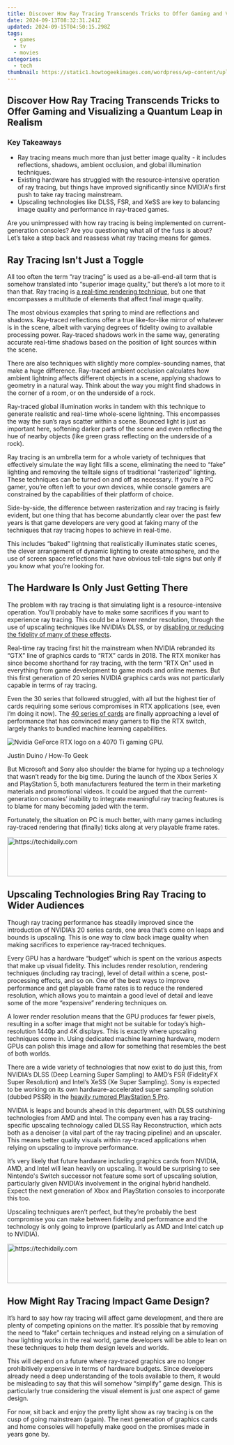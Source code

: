 ```yaml
---
title: Discover How Ray Tracing Transcends Tricks to Offer Gaming and Visualizing a Quantum Leap in Realism
date: 2024-09-13T08:32:31.241Z
updated: 2024-09-15T04:50:15.298Z
tags:
  - games
  - tv
  - movies
categories:
  - tech
thumbnail: https://static1.howtogeekimages.com/wordpress/wp-content/uploads/2024/05/rtx_on_q2.jpg
---
```


## Discover How Ray Tracing Transcends Tricks to Offer Gaming and Visualizing a Quantum Leap in Realism

### Key Takeaways

* Ray tracing means much more than just better image quality - it includes reflections, shadows, ambient occlusion, and global illumination techniques.
* Existing hardware has struggled with the resource-intensive operation of ray tracing, but things have improved significantly since NVIDIA's first push to take ray tracing mainstream.
* Upscaling technologies like DLSS, FSR, and XeSS are key to balancing image quality and performance in ray-traced games.

 Are you unimpressed with how ray tracing is being implemented on current-generation consoles? Are you questioning what all of the fuss is about? Let’s take a step back and reassess what ray tracing means for games.

##  Ray Tracing Isn't Just a Toggle

 All too often the term “ray tracing” is used as a be-all-end-all term that is somehow translated into “superior image quality,” but there’s a lot more to it than that. Ray tracing is [a real-time rendering technique](https://android-location.techidaily.com/9-best-free-android-monitoring-apps-to-monitor-phone-remotely-for-your-honor-90-drfone-by-drfone-virtual/), but one that encompasses a multitude of elements that affect final image quality.

 The most obvious examples that spring to mind are reflections and shadows. Ray-traced reflections offer a true like-for-like mirror of whatever is in the scene, albeit with varying degrees of fidelity owing to available processing power. Ray-traced shadows work in the same way, generating accurate real-time shadows based on the position of light sources within the scene.

 There are also techniques with slightly more complex-sounding names, that make a huge difference. Ray-traced ambient occlusion calculates how ambient lightning affects different objects in a scene, applying shadows to geometry in a natural way. Think about the way you might find shadows in the corner of a room, or on the underside of a rock.

 Ray-traced global illumination works in tandem with this technique to generate realistic and real-time whole-scene lightning. This encompasses the way the sun’s rays scatter within a scene. Bounced light is just as important here, softening darker parts of the scene and even reflecting the hue of nearby objects (like green grass reflecting on the underside of a rock).

 Ray tracing is an umbrella term for a whole variety of techniques that effectively simulate the way light fills a scene, eliminating the need to “fake” lighting and removing the telltale signs of traditional “rasterized” lighting. These techniques can be turned on and off as necessary. If you’re a PC gamer, you’re often left to your own devices, while console gamers are constrained by the capabilities of their platform of choice.

 Side-by-side, the difference between rasterization and ray tracing is fairly evident, but one thing that has become abundantly clear over the past few years is that game developers are very good at faking many of the techniques that ray tracing hopes to achieve in real-time.

 This includes “baked” lightning that realistically illuminates static scenes, the clever arrangement of dynamic lighting to create atmosphere, and the use of screen space reflections that have obvious tell-tale signs but only if you know what you’re looking for.

##  The Hardware Is Only Just Getting There

 The problem with ray tracing is that simulating light is a resource-intensive operation. You’ll probably have to make some sacrifices if you want to experience ray tracing. This could be a lower render resolution, through the use of upscaling techniques like NVIDIA’s DLSS, or by [disabling or reducing the fidelity of many of these effects](https://facebook-video-share.techidaily.com/new-the-ultimate-guide-to-trending-youtubers/).

 Real-time ray tracing first hit the mainstream when NVIDIA rebranded its “GTX” line of graphics cards to “RTX” cards in 2018\. The RTX moniker has since become shorthand for ray tracing, with the term “RTX On” used in everything from game development to game mods and online memes. But this first generation of 20 series NVIDIA graphics cards was not particularly capable in terms of ray tracing.

 Even the 30 series that followed struggled, with all but the highest tier of cards requiring some serious compromises in RTX applications (see, even I’m doing it now). The [40 series of cards](https://iphone-unlock.techidaily.com/how-many-attempts-to-unlock-iphone-15-plus-drfone-by-drfone-ios/) are finally approaching a level of performance that has convinced many gamers to flip the RTX switch, largely thanks to bundled machine learning capabilities.

![Nvidia GeForce RTX logo on a 4070 Ti gaming GPU.](https://static1.howtogeekimages.com/wordpress/wp-content/uploads/2023/12/nvidia-geforce-rtx-logo-on-a-4070-ti-gaming-gpu.jpg) 

Justin Duino / How-To Geek

 But Microsoft and Sony also shoulder the blame for hyping up a technology that wasn’t ready for the big time. During the launch of the Xbox Series X and PlayStation 5, both manufacturers featured the term in their marketing materials and promotional videos. It could be argued that the current-generation consoles’ inability to integrate meaningful ray tracing features is to blame for many becoming jaded with the term.

 Fortunately, the situation on PC is much better, with many games including ray-traced rendering that (finally) ticks along at very playable frame rates.

<!-- affiliate ads begin -->
<a href="https://ephamedtechinc.pxf.io/c/5597632/2136625/26400" target="_top" id="2136625">
  <img src="//a.impactradius-go.com/display-ad/26400-2136625" border="0" alt="https://techidaily.com" width="728" height="90"/>
</a>
<img height="0" width="0" src="https://ephamedtechinc.pxf.io/i/5597632/2136625/26400" style="position:absolute;visibility:hidden;" border="0" />
<!-- affiliate ads end -->

##  Upscaling Technologies Bring Ray Tracing to Wider Audiences

 Though ray tracing performance has steadily improved since the introduction of NVIDIA’s 20 series cards, one area that’s come on leaps and bounds is upscaling. This is one way to claw back image quality when making sacrifices to experience ray-traced techniques.

 Every GPU has a hardware “budget” which is spent on the various aspects that make up visual fidelity. This includes render resolution, rendering techniques (including ray tracing), level of detail within a scene, post-processing effects, and so on. One of the best ways to improve performance and get playable frame rates is to reduce the rendered resolution, which allows you to maintain a good level of detail and leave some of the more “expensive” rendering techniques on.

 A lower render resolution means that the GPU produces far fewer pixels, resulting in a softer image that might not be suitable for today’s high-resolution 1440p and 4K displays. This is exactly where upscaling techniques come in. Using dedicated machine learning hardware, modern GPUs can polish this image and allow for something that resembles the best of both worlds.

 There are a wide variety of technologies that now exist to do just this, from NVIDIA’s DLSS (Deep Learning Super Sampling) to AMD’s FSR (FidelityFX Super Resolution) and Intel’s XeSS (Xe Super Sampling). Sony is expected to be working on its own hardware-accelerated super sampling solution (dubbed PSSR) in the [heavily rumored PlayStation 5 Pro](https://some-approaches.techidaily.com/updated-unlock-srt-mastery-a-detailed-manual-and-tips/).

 NVIDIA is leaps and bounds ahead in this department, with DLSS outshining technologies from AMD and Intel. The company even has a ray tracing-specific upscaling technology called DLSS Ray Reconstruction, which acts both as a denoiser (a vital part of the ray tracing pipeline) and an upscaler. This means better quality visuals within ray-traced applications when relying on upscaling to improve performance.

 It’s very likely that future hardware including graphics cards from NVIDIA, AMD, and Intel will lean heavily on upscaling. It would be surprising to see Nintendo's Switch successor not feature some sort of upscaling solution, particularly given NVIDIA’s involvement in the original hybrid handheld. Expect the next generation of Xbox and PlayStation consoles to incorporate this too.

 Upscaling techniques aren’t perfect, but they’re probably the best compromise you can make between fidelity and performance and the technology is only going to improve (particularly as AMD and Intel catch up to NVIDIA).

<!-- affiliate ads begin -->
<a href="https://unicoeye.pxf.io/c/5597632/2134249/18498" target="_top" id="2134249">
  <img src="//a.impactradius-go.com/display-ad/18498-2134249" border="0" alt="https://techidaily.com" width="728" height="90"/>
</a>
<img height="0" width="0" src="https://unicoeye.pxf.io/i/5597632/2134249/18498" style="position:absolute;visibility:hidden;" border="0" />
<!-- affiliate ads end -->

##  How Might Ray Tracing Impact Game Design?

 It’s hard to say how ray tracing will affect game development, and there are plenty of competing opinions on the matter. It’s possible that by removing the need to “fake” certain techniques and instead relying on a simulation of how lighting works in the real world, game developers will be able to lean on these techniques to help them design levels and worlds.

 This will depend on a future where ray-traced graphics are no longer prohibitively expensive in terms of hardware budgets. Since developers already need a deep understanding of the tools available to them, it would be misleading to say that this will somehow “simplify” game design. This is particularly true considering the visual element is just one aspect of game design.

 For now, sit back and enjoy the pretty light show as ray tracing is on the cusp of going mainstream (again). The next generation of graphics cards and home consoles will hopefully make good on the promises made in years gone by.

<ins class="adsbygoogle"
     style="display:block"
     data-ad-format="autorelaxed"
     data-ad-client="ca-pub-7571918770474297"
     data-ad-slot="1223367746"></ins>

<ins class="adsbygoogle"
     style="display:block"
     data-ad-client="ca-pub-7571918770474297"
     data-ad-slot="8358498916"
     data-ad-format="auto"
     data-full-width-responsive="true"></ins>



